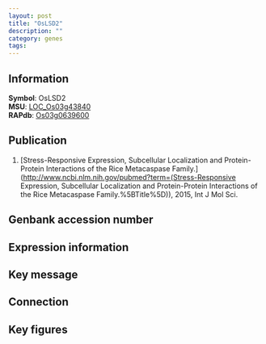 ```yaml
---
layout: post
title: "OsLSD2"
description: ""
category: genes
tags: 
---
```


## Information
__Symbol__: OsLSD2  
__MSU__: [LOC_Os03g43840](http://rice.plantbiology.msu.edu/cgi-bin/ORF_infopage.cgi?orf=LOC_Os03g43840)  
__RAPdb__: [Os03g0639600](http://rapdb.dna.affrc.go.jp/viewer/gbrowse_details/irgsp1?name=Os03g0639600)  

## Publication
1. [Stress-Responsive Expression, Subcellular Localization and Protein-Protein Interactions of the Rice Metacaspase Family.](http://www.ncbi.nlm.nih.gov/pubmed?term=(Stress-Responsive Expression, Subcellular Localization and Protein-Protein Interactions of the Rice Metacaspase Family.%5BTitle%5D)), 2015, Int J Mol Sci.

## Genbank accession number

## Expression information

## Key message

## Connection

## Key figures



